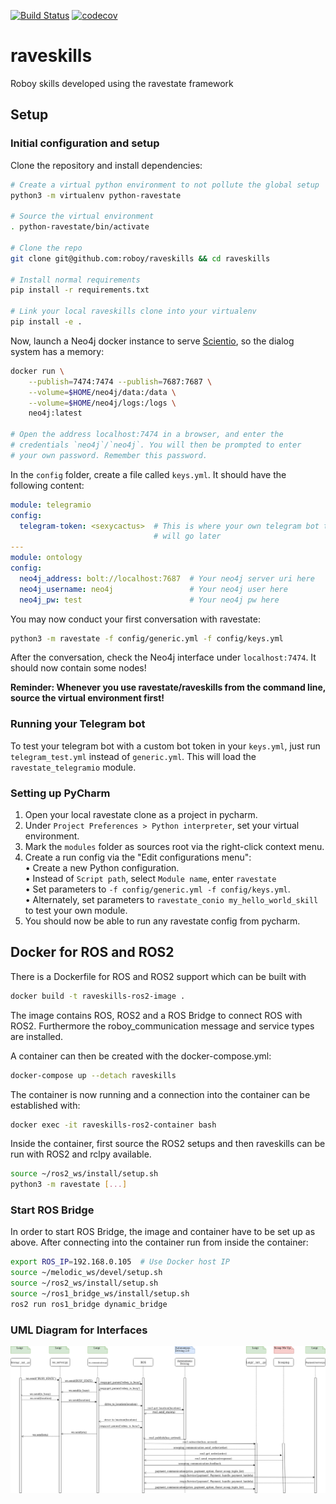 [![Build Status](https://travis-ci.org/Roboy/raveskills.svg?branch=master)](https://travis-ci.org/Roboy/raveskills)
[![codecov](https://codecov.io/gh/Roboy/raveskills/branch/master/graph/badge.svg)](https://codecov.io/gh/Roboy/raveskills)

# raveskills
Roboy skills developed using the ravestate framework

## Setup

### Initial configuration and setup

Clone the repository and install dependencies:

```bash
# Create a virtual python environment to not pollute the global setup
python3 -m virtualenv python-ravestate

# Source the virtual environment
. python-ravestate/bin/activate

# Clone the repo
git clone git@github.com:roboy/raveskills && cd raveskills

# Install normal requirements
pip install -r requirements.txt

# Link your local raveskills clone into your virtualenv
pip install -e .
```

Now, launch a Neo4j docker instance to serve [Scientio](https://github.com/roboy/scientio), so the dialog system has a memory:
```bash
docker run \
    --publish=7474:7474 --publish=7687:7687 \
    --volume=$HOME/neo4j/data:/data \
    --volume=$HOME/neo4j/logs:/logs \
    neo4j:latest
    
# Open the address localhost:7474 in a browser, and enter the
# credentials `neo4j`/`neo4j`. You will then be prompted to enter
# your own password. Remember this password.
```

In the `config` folder, create a file called `keys.yml`. It should have the following content:

```yaml
module: telegramio
config:
  telegram-token: <sexycactus>  # This is where your own telegram bot token
                                # will go later
---
module: ontology
config:
  neo4j_address: bolt://localhost:7687  # Your neo4j server uri here
  neo4j_username: neo4j                 # Your neo4j user here
  neo4j_pw: test                        # Your neo4j pw here
```

You may now conduct your first conversation with ravestate:
```bash
python3 -m ravestate -f config/generic.yml -f config/keys.yml
```

After the conversation, check the Neo4j interface under `localhost:7474`. It should now contain some nodes!

__Reminder: Whenever you use ravestate/raveskills from the command line, source the virtual environment first!__

### Running your Telegram bot

To test your telegram bot with a custom bot token in your `keys.yml`,
just run `telegram_test.yml` instead of `generic.yml`. This will load the `ravestate_telegramio` module.

### Setting up PyCharm

1. Open your local ravestate clone as a project in pycharm.
2. Under `Project Preferences > Python interpreter`, set your virtual environment.
3. Mark the `modules` folder as sources root via the right-click context menu.
4. Create a run config via the "Edit configurations menu":<br>
   • Create a new Python configuration.<br>
   • Instead of `Script path`, select `Module name`, enter `ravestate`<br>
   • Set parameters to `-f config/generic.yml -f config/keys.yml`.<br>
   • Alternately, set parameters to `ravestate_conio my_hello_world_skill` to test your own module.<br>    
5. You should now be able to run any ravestate config from pycharm.


## Docker for ROS and ROS2

There is a Dockerfile for ROS and ROS2 support which can be built with
```bash
docker build -t raveskills-ros2-image .
```
The image contains ROS, ROS2 and a ROS Bridge to connect ROS with ROS2.
Furthermore the roboy_communication message and service types are installed.

A container can then be created with the docker-compose.yml:
```bash
docker-compose up --detach raveskills
```
The container is now running and a connection into the container can be
established with:
```bash
docker exec -it raveskills-ros2-container bash
```
Inside the container, first source the ROS2 setups and then 
raveskills can be run with ROS2 and rclpy available.
```bash
source ~/ros2_ws/install/setup.sh
python3 -m ravestate [...]
```

### Start ROS Bridge
In order to start ROS Bridge, the image and container have to be set up
as above. After connecting into the container run from inside the container:
```bash
export ROS_IP=192.168.0.105  # Use Docker host IP
source ~/melodic_ws/devel/setup.sh
source ~/ros2_ws/install/setup.sh
source ~/ros1_bridge_ws/install/setup.sh
ros2 run ros1_bridge dynamic_bridge
```

### UML Diagram for Interfaces
![alt text](luigi_interfaces.png)
